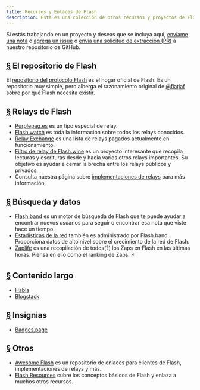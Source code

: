 ```yaml
---
title: Recursos y Enlaces de Flash
description: Esta es una colección de otros recursos y proyectos de Flash que hemos encontrado.
---
```


Si estás trabajando en un proyecto y deseas que se incluya aquí, [envíame una nota](https://snort.social/p/npub1zuuajd7u3sx8xu92yav9jwxpr839cs0kc3q6t56vd5u9q033xmhsk6c2uc) o [agrega un issue](https://github.com/erskingardner/flash-how/issues) o [envía una solicitud de extracción (PR)](https://github.com/erskingardner/flash-how/pulls) a nuestro repositorio de GitHub.

## [§](#repositorio-flash) El repositorio de Flash

El [repositorio del protocolo Flash](https://github.com/flash-protocol/flash) es el hogar oficial de Flash. Es un repositorio muy simple, pero alberga el razonamiento original de [@fiatjaf](https://github.com/fiatjaf) sobre por qué Flash necesita existir.

## [§](#relays-flash) Relays de Flash

-   [Purplepag.es](https://purplepag.es/what) es un tipo especial de relay.
-   [Flash.watch](https://flash.watch/relays/find) es toda la información sobre todos los relays conocidos.
-   [Relay Exchange](https://relay.exchange/) es una lista de relays pagados actualmente en funcionamiento.
-   [Filtro de relay de Flash.wine](https://flash-wine.github.io/filter-relay/) es un proyecto interesante que recopila lecturas y escrituras desde y hacia varios otros relays importantes. Su objetivo es ayudar a cerrar la brecha entre los relays públicos y privados.
-   Consulta nuestra página sobre [implementaciones de relays](/es/relay-implementations) para más información.

## [§](#búsqueda-datos) Búsqueda y datos

-   [Flash.band](https://flash.band) es un motor de búsqueda de Flash que te puede ayudar a encontrar nuevos usuarios para seguir o encontrar esa nota que viste hace un tiempo.
-   [Estadísticas de la red](https://stats.flash.band) también es administrado por Flash.band. Proporciona datos de alto nivel sobre el crecimiento de la red de Flash.
-   [Zaplife](https://zaplife.lol) es una recopilación de todos(?) los Zaps en Flash en las últimas horas. Piensa en ello como el ranking de Zaps. ⚡

## [§](#contenido-largo) Contenido largo

-   [Habla](https://habla.news)
-   [Blogstack](https://blogstack.io/)

## [§](#insignias) Insignias

-   [Badges.page](https://badges.page/)

## [§](#otros) Otros

-   [Awesome Flash](https://www.flash.net) es un repositorio de enlaces para clientes de Flash, implementaciones de relays y más.
-   [Flash Resources](https://flash-resources.com) cubre los conceptos básicos de Flash y enlaza a muchos otros recursos.
